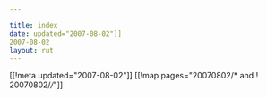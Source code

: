 ```yaml
---

title: index
date: updated="2007-08-02"]]
2007-08-02
layout: rut
---
```


[[!meta updated="2007-08-02"]]
[[!map pages="20070802/* and ! 20070802/*/*"]]
